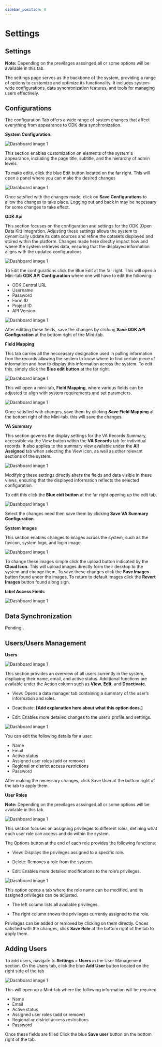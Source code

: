 ```yaml
---
sidebar_position: 8
---
```


# Settings

## Settings

**Note:** Depending on the previlages asssinged,all or some options will be available in this tab.

The settings page serves as the backbone of the system, providing a range of options to customize and optimize its functionality. It includes system-wide configurations, data synchronization features, and tools for managing users effectively.

## Configurations

The configuration Tab offers a wide range of system changes that affect everything from appearance to ODK data synchronization. 

**System Configuration:** 

![Dashboard image 1](./img/dashboard/systemconfg.jpg)

This section enables customization on elements of the system's appearance, including the page title, subtitle, and the hierarchy of admin levels.

To make edits, click the blue Edit button located on the far right. This will open a panel where you can make the desired changes

![Dashboard image 1](./img/dashboard/systemconfg2.jpg)

Once satsfied with the changes made, click on **Save Configurations** to allow the changes to take place. Logging out and back in may be necessary for some changes to take effect. 

**ODK Api**

This section focuses on the configuration and settings for the ODK (Open Data Kit) integration. Adjusting these settings allows the system to dynamically update its data sources and refine the datasets displayed and stored within the platform. Changes made here directly impact how and where the system retrieves data, ensuring that the displayed information aligns with the updated configurations

![Dashboard image 1](./img/dashboard/odkapi.jpg)

To Edit the configurations click the Blue Edit at the far right. This will open a Mini-tab **ODK API Configuration** where one will have to edit the following:

- ODK Central URL 
- Username 
- Password
- Form ID
- Project ID
- API Version

![Dashboard image 1](./img/dashboard/odkapi2.jpg)

After editting these fields, save the changes by clicking **Save ODK API Configuration** at the bottom right of the Mini-tab. 

**Field Mapping**

This tab carries all the necceasary designation used in pulling information fron the records allowing the system to know where to find certain piece of information and how to display this information across the system. To edit this, simply click the **Blue edit button** at the far right.  

![Dashboard image 1](./img/dashboard/fieldmapping.jpg)

This will open a mini-tab, **Field Mapping**, where various fields can be adjusted to align with system requirements and set parameters.

![Dashboard image 1](./img/dashboard/fieldmapping2.jpg)

Once satisfied with changes, save them by clicking **Save Field Mapping** at the bottom right of the Mini-tab. this will save the changes. 

**VA Summary**

This section governs the display settings for the VA Records Summary, accessible via the View button within the **VA Records** tab for individual records. It also applies to the summary view available under the **All Assigned** tab when selecting the View icon, as well as other relevant sections of the system. 

![Dashboard image 1](./img/dashboard/vasummary.jpg)

Modifying these settings directly alters the fields and data visible in these views, ensuring that the displayed information reflects the selected configuration. 

To edit this click the **Blue eidt button** at the far right opening up the edit tab. 

![Dashboard image 1](./img/dashboard/vasummary2.jpg)

Select the changes need then save them by clicking **Save VA Summary Configuration**. 

**System Images** 

This section enables changes to images across the system, such as the favicon, system logo, and login image.

![Dashboard image 1](./img/dashboard/systemimg.jpg)

To change these images simple click the upload button indicated by the **Cloud Icon.** This will upload images directly form their desktop to the system and change them. To save these changes click the **Save Images** button found under the images. To return to default images click the **Revert Images** button found along sign.  

**label Access Fields**

![Dashboard image 1](./img/dashboard/lableaccess.jpg)

## Data Synchronization

Pending..

## Users/Users Management
**Users**

![Dashboard image 1](./img/dashboard/users.jpg)

This section provides an overview of all users currently in the system, displaying their name, email, and active status. Additional functions are available under the Action column such as **View**, **Edit**, and **Deactivate**.

- View: Opens a data manager tab containing a summary of the user’s information and roles.

- Deactivate: **[Add explanation here about what this option does.]**

- Edit: Enables more detailed changes to the user’s profile and settings. 

![Dashboard image 1](./img/dashboard/updateuser.jpg)


You can edit the following details for a user:

- Name
- Email
- Active status
- Assigned user roles (add or remove)
- Regional or district access restrictions
- Password

After making the necessary changes, click Save User at the bottom right of the tab to apply them.

**User Roles**

**Note:** Depending on the previlages asssinged,all or some options will be available in this tab. 

![Dashboard image 1](./img/dashboard/userrole.jpg)

This section focuses on assigning privileges to different roles, defining what each user role can access and do within the system.

The Options button at the end of each role provides the following functions:

- View: Displays the privileges assigned to a specific role.

- Delete: Removes a role from the system.

- Edit: Enables more detailed modifications to the role’s privileges. 

 ![Dashboard image 1](./img/dashboard/editrole.jpg)

This option opens a tab where the role name can be modified, and its assigned privileges can be adjusted.

- The left column lists all available privileges.

- The right column shows the privileges currently assigned to the role.

Privilages can be added or removed by clicking on them directly. Onces satisfied with the changes, click **Save Role** at the bottom right of the tab to apply them. 

## Adding Users

To add users, navigate to **Settings** > **Users** in the User Management section. On the Users tab, click the blue **Add User** button located on the right side of the tab

![Dashboard image 1](./img/dashboard/users.jpg)

This will open up a Mini-tab where the following information will be required 

- Name
- Email
- Active status
- Assigned user roles (add or remove)
- Regional or district access restrictions
- Password

Once these fields are filled Click the blue **Save user** button on the bottom right of the tab.
